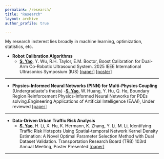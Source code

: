 ```yaml
---
permalink: /research/
title: "Research"
layout: archive
author_profile: true

---
```


My research insterest lies broadly in machine learning, optimization, statistics, etc.

- **Robot Calibration Algorithms**
  - <span style="font-weight:bold; text-decoration:underline;">S. Yao</span>, Y. Wu, R.H. Taylor, E.M. Boctor, Boost Calibration for Dual-Arm Co-Robotic Ultrasound System. 2025 IEEE International Ultrasonics Symposium (IUS)  [\[paper\]](/files/paper/Boost_Calibration_final.pdf) [\[poster\]](/files/poster/Poster_boost_cali.pdf)

---

- **Physics-Informed Neural Networks (PINN) for Multi-Physics Coupling** (Undergraduate's thesis)
  -<span style="font-weight:bold; text-decoration:underline;">S. Yao</span>, W. Huang, Y. Hu, Q. He, Boundary Region Reinforcement Physics-Informed Neural Networks for PDEs solving.Engineering Applications of Artificial Intelligence (EAAI), Under reviewed [\[paper\]](https://papers.ssrn.com/sol3/papers.cfm?abstract_id=5005150)

---

- **Data-Driven Urban Traffic Risk Analysis**
  - <span style="font-weight:bold; text-decoration:underline;">S. Yao</span>, H. Li, X. Hu, K. Hermann, K. Zhang, Y. Li, M. Li, Identifying Traffic Risk Hotspots Using Spatial-temporal Network Kernel Density Estimation: A Novel Optimal Parameter Selection Method with Dual Dataset Validation. Transportation Research Board (TRB) 103rd Annual Meeting, Poster Presented [\[paper\]](/files/paper/ST_NKDE_TRB.pdf)

---
 
